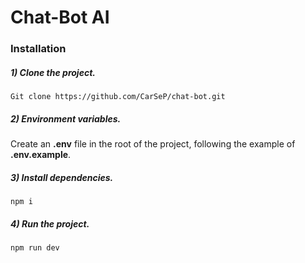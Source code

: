 # Chat-Bot AI
### Installation
##### 1) Clone the project.
```
Git clone https://github.com/CarSeP/chat-bot.git
```
##### 2) Environment variables.
Create an **.env** file in the root of the project, following the example of **.env.example**.
##### 3) Install dependencies.
```
npm i
```
##### 4) Run the project.
```
npm run dev
```
